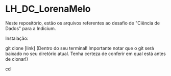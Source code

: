 # LH_DC_LorenaMelo
Neste repositório, estão os arquivos referentes ao desafio de "Ciência de Dados" para a Indicium.

Instalação:

git clone [link] (Dentro do seu terminal! Importante notar que o git será baixado no seu diretório atual. Tenha certeza de conferir em qual está antes de clonar!)

cd 
